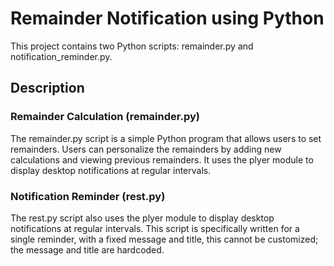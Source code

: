 # Remainder Notification using Python
This project contains two Python scripts: remainder.py and notification_reminder.py. 

## Description

### Remainder Calculation (remainder.py)

The remainder.py script is a simple Python program that allows users to set remainders. Users can personalize the remainders by adding new calculations and viewing previous remainders. It  uses the plyer module to display desktop notifications at regular intervals.

### Notification Reminder (rest.py)

The rest.py script also uses the plyer module to display desktop notifications at regular intervals. This script is specifically written for a single reminder, with a fixed message and title, this cannot be customized; the message and title are hardcoded.
